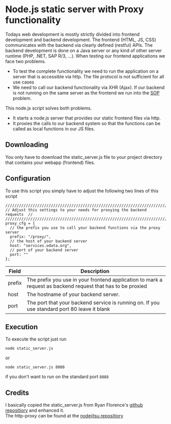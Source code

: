 # Node.js static server with Proxy functionality
Todays web development is mostly strictly divided into frontend development and
backend development. The frontend (HTML, JS, CSS) communicates with the backend
via clearly defined (restful) APIs. The backend development is done on a Java server
or any kind of other server runtime (PHP, .NET, SAP R/3, ...).
When testing our frontend applications we face two problems.
* To test the complete functionality we need to run the application on a server
that is accessible via http. The file protocol is not sufficient for all use cases
* We need to call our backend functionality via XHR (Ajax). If our
backend is not running on the same server as the frontend we run into the [SOP](https://en.wikipedia.org/wiki/Same-origin_policy)
problem.

This node.js script solves both problems.
* It starts a node.js server that provides our static frontend files via http.
* It proxies the calls to our backend system so that the functions can be called
as local functions in our JS files.

## Downloading
You only have to download the static_server.js file to your project directory that contains your webapp (frontend) files.

## Configuration
To use this script you simply have to adjust the following two lines of this script
```
///////////////////////////////////////////////////////////////////////////
// Adjust this settings to your needs for proxying the backend requests  //
///////////////////////////////////////////////////////////////////////////
proxy_cfg = {
  // the prefix you use to call your backend functions via the proxy server
  prefix: "/proxy/",
  // the host of your backend server
  host: "services.odata.org",
  // port of your backend server
  port: ""  
};
```
Field | Description
----- | -----------
prefix | The prefix you use in your frontend application to mark a request as backend request that has to be proxied
host | The hostname of your backend server.
port | The port that your backend service is running on. If you use standard port 80 leave it blank    

## Execution
To execute the script just run

    node static_server.js

or

    node static_server.js 8080
if you don't want to run on the standard port `8888`

## Credits
I basically copied the static_server.js from Ryan Florence's [github repositiory](https://gist.github.com/ryanflorence/701407) and enhanced it.  
The http-proxy can be found at the [nodejitsu repositiory](https://github.com/nodejitsu/node-http-proxy)
